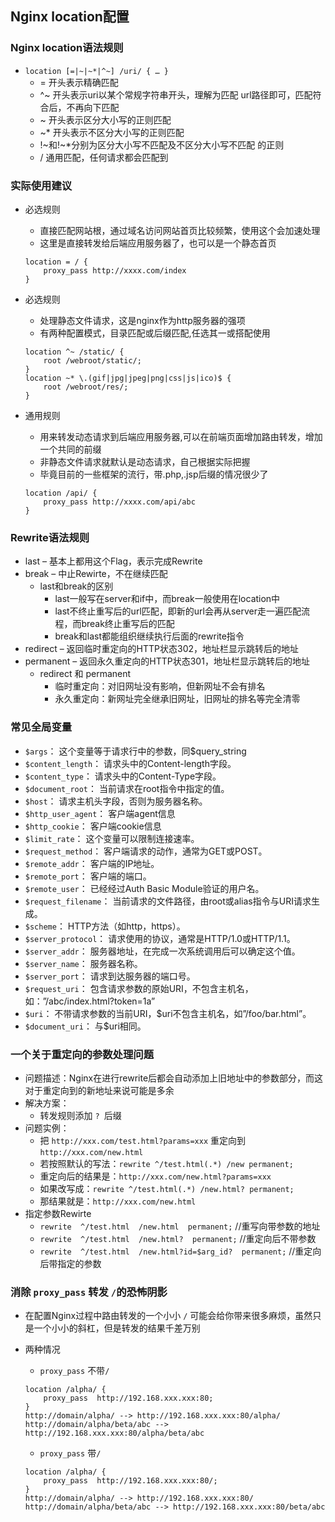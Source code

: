 ## Nginx location配置
### Nginx location语法规则
* `location [=|~|~*|^~] /uri/ { … }`
	* = 开头表示精确匹配
	* ^~ 开头表示uri以某个常规字符串开头，理解为匹配 url路径即可，匹配符合后，不再向下匹配
	* ~ 开头表示区分大小写的正则匹配
	* ~* 开头表示不区分大小写的正则匹配
	* !~和!~*分别为区分大小写不匹配及不区分大小写不匹配 的正则
	* / 通用匹配，任何请求都会匹配到

### 实际使用建议
* 必选规则
	* 直接匹配网站根，通过域名访问网站首页比较频繁，使用这个会加速处理
	* 这里是直接转发给后端应用服务器了，也可以是一个静态首页

	```
	location = / {
	    proxy_pass http://xxxx.com/index
	}
	```
* 必选规则
	* 处理静态文件请求，这是nginx作为http服务器的强项
	* 有两种配置模式，目录匹配或后缀匹配,任选其一或搭配使用
	
	```
	location ^~ /static/ {
	    root /webroot/static/;
	}
	location ~* \.(gif|jpg|jpeg|png|css|js|ico)$ {
	    root /webroot/res/;
	}
	```
* 通用规则
	* 用来转发动态请求到后端应用服务器,可以在前端页面增加路由转发，增加一个共同的前缀
	* 非静态文件请求就默认是动态请求，自己根据实际把握
	* 毕竟目前的一些框架的流行，带.php,.jsp后缀的情况很少了
	
	```
	location /api/ {
	    proxy_pass http://xxxx.com/api/abc
	}
	```

### Rewrite语法规则
* last – 基本上都用这个Flag，表示完成Rewrite
* break – 中止Rewirte，不在继续匹配
	* last和break的区别
		* last一般写在server和if中，而break一般使用在location中
		* last不终止重写后的url匹配，即新的url会再从server走一遍匹配流程，而break终止重写后的匹配
		* break和last都能组织继续执行后面的rewrite指令
* redirect – 返回临时重定向的HTTP状态302，地址栏显示跳转后的地址
* permanent – 返回永久重定向的HTTP状态301，地址栏显示跳转后的地址
	* redirect 和 permanent
		* 临时重定向：对旧网址没有影响，但新网址不会有排名
		* 永久重定向：新网址完全继承旧网址，旧网址的排名等完全清零

### 常见全局变量
* `$args`： 这个变量等于请求行中的参数，同$query_string
* `$content_length`： 请求头中的Content-length字段。
* `$content_type`： 请求头中的Content-Type字段。
* `$document_root`： 当前请求在root指令中指定的值。
* `$host`： 请求主机头字段，否则为服务器名称。
* `$http_user_agent`： 客户端agent信息
* `$http_cookie`： 客户端cookie信息
* `$limit_rate`： 这个变量可以限制连接速率。
* `$request_method`： 客户端请求的动作，通常为GET或POST。
* `$remote_addr`： 客户端的IP地址。
* `$remote_port`： 客户端的端口。
* `$remote_user`： 已经经过Auth Basic Module验证的用户名。
* `$request_filename`： 当前请求的文件路径，由root或alias指令与URI请求生成。
* `$scheme`： HTTP方法（如http，https）。
* `$server_protocol`： 请求使用的协议，通常是HTTP/1.0或HTTP/1.1。
* `$server_addr`： 服务器地址，在完成一次系统调用后可以确定这个值。
* `$server_name`： 服务器名称。
* `$server_port`： 请求到达服务器的端口号。
* `$request_uri`： 包含请求参数的原始URI，不包含主机名，如：”/abc/index.html?token=1a”
* `$uri`： 不带请求参数的当前URI，$uri不包含主机名，如”/foo/bar.html”。
* `$document_uri`： 与$uri相同。

### 一个关于重定向的参数处理问题
* 问题描述：Nginx在进行rewrite后都会自动添加上旧地址中的参数部分，而这对于重定向到的新地址来说可能是多余
* 解决方案：
	* 转发规则添加 `? `后缀
* 问题实例：
	* 把 `http://xxx.com/test.html?params=xxx` 重定向到 `http://xxx.com/new.html`
	* 若按照默认的写法：`rewrite ^/test.html(.*) /new permanent;`
	* 重定向后的结果是：`http://xxx.com/new.html?params=xxx`
	* 如果改写成：`rewrite ^/test.html(.*) /new.html? permanent;`
	* 那结果就是：`http://xxx.com/new.html`
* 指定参数Rewirte
	* `rewrite  ^/test.html  /new.html  permanent;`       //重写向带参数的地址
	* `rewrite  ^/test.html  /new.html?  permanent;`      //重定向后不带参数
	* `rewrite  ^/test.html  /new.html?id=$arg_id?  permanent;`    //重定向后带指定的参数

### 消除 `proxy_pass` 转发 `/`的恐怖阴影
* 在配置Nginx过程中路由转发的一个小小 `/` 可能会给你带来很多麻烦，虽然只是一个小小的斜杠，但是转发的结果千差万别
* 两种情况
	* `proxy_pass` 不带`/`
	
	```
	location /alpha/ {
	    proxy_pass  http://192.168.xxx.xxx:80;
	}
	http://domain/alpha/ --> http://192.168.xxx.xxx:80/alpha/
	http://domain/alpha/beta/abc --> http://192.168.xxx.xxx:80/alpha/beta/abc
	```
	* `proxy_pass` 带`/`
	
	```
	location /alpha/ {
	    proxy_pass  http://192.168.xxx.xxx:80/;
	}
	http://domain/alpha/ --> http://192.168.xxx.xxx:80/
	http://domain/alpha/beta/abc --> http://192.168.xxx.xxx:80/beta/abc
	```